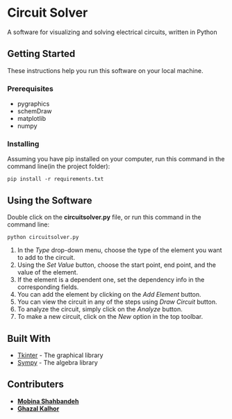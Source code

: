 # Circuit Solver

A software for visualizing and solving electrical circuits, written in Python

## Getting Started

These instructions help you run this software on your local machine.

### Prerequisites

* pygraphics
* schemDraw
* matplotlib
* numpy

### Installing

Assuming you have pip installed on your computer, run this command in the command line(in the project folder):

```
pip install -r requirements.txt
```

## Using the Software

Double click on the **circuitsolver.py** file, or run this command in the command line:

```
python circuitsolver.py
```

1. In the _Type_ drop-down menu, choose the type of the element you want to add to the circuit.
2. Using the _Set Value_ button, choose the start point, end point, and the value of the element.
3. If the element is a dependent one, set the dependency info in the corresponding fields.
4. You can add the element by clicking on the _Add Element_ button.
5. You can view the circuit in any of the steps using _Draw Circuit_ button.
6. To analyze the circuit, simply click on the _Analyze_ button.
7. To make a new circuit, click on the _New_ option in the top toolbar.

## Built With

* [Tkinter](https://github.com/python/cpython/tree/3.8/Lib/tkinter) - The graphical library
* [Sympy](https://www.sympy.org/en/index.html) - The algebra library

## Contributers

* [**Mobina Shahbandeh**](https://github.com/mobinashb)
* [**Ghazal Kalhor**](https://github.com/kalhorghazal)

